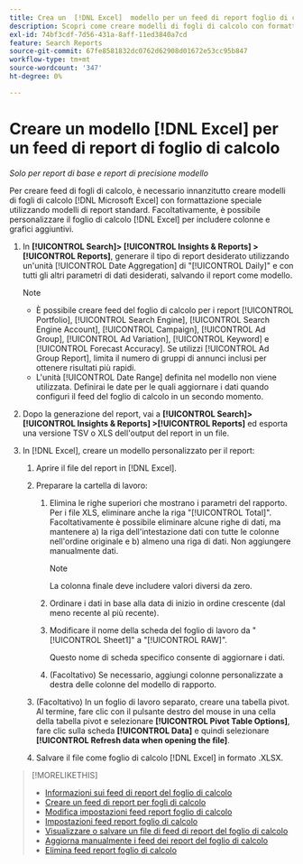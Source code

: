 ```yaml
---
title: Crea un  [!DNL Excel]  modello per un feed di report foglio di calcolo
description: Scopri come creare modelli di fogli di calcolo con formattazione speciale.
exl-id: 74bf3cdf-7d56-431a-8aff-11ed3840a7cd
feature: Search Reports
source-git-commit: 67fe8581832dc0762d62908d01672e53cc95b847
workflow-type: tm+mt
source-wordcount: '347'
ht-degree: 0%

---
```


# Creare un modello [!DNL Excel] per un feed di report di foglio di calcolo

*Solo per report di base e report di precisione modello*

Per creare feed di fogli di calcolo, è necessario innanzitutto creare modelli di fogli di calcolo [!DNL Microsoft Excel] con formattazione speciale utilizzando modelli di report standard. Facoltativamente, è possibile personalizzare il foglio di calcolo [!DNL Excel] per includere colonne e grafici aggiuntivi.

1. In **[!UICONTROL Search]> [!UICONTROL Insights & Reports] >[!UICONTROL Reports]**, generare il tipo di report desiderato utilizzando un&#39;unità [!UICONTROL Date Aggregation] di &quot;[!UICONTROL Daily]&quot; e con tutti gli altri parametri di dati desiderati, salvando il report come modello.

   >[!NOTE]
   >
   > * È possibile creare feed del foglio di calcolo per i report [!UICONTROL Portfolio], [!UICONTROL Search Engine], [!UICONTROL Search Engine Account], [!UICONTROL Campaign], [!UICONTROL Ad Group], [!UICONTROL Ad Variation], [!UICONTROL Keyword] e [!UICONTROL Forecast Accuracy]. Se utilizzi [!UICONTROL Ad Group Report], limita il numero di gruppi di annunci inclusi per ottenere risultati più rapidi.
   > * L&#39;unità [!UICONTROL Date Range] definita nel modello non viene utilizzata. Definirai le date per le quali aggiornare i dati quando configuri il feed del foglio di calcolo in un secondo momento.

1. Dopo la generazione del report, vai a **[!UICONTROL Search]> [!UICONTROL Insights & Reports] >[!UICONTROL Reports]** ed esporta una versione TSV o XLS dell&#39;output del report in un file.

1. In [!DNL Excel], creare un modello personalizzato per il report:

   1. Aprire il file del report in [!DNL Excel].

   1. Preparare la cartella di lavoro:

      1. Elimina le righe superiori che mostrano i parametri del rapporto. Per i file XLS, eliminare anche la riga &quot;[!UICONTROL Total]&quot;. Facoltativamente è possibile eliminare alcune righe di dati, ma mantenere a) la riga dell&#39;intestazione dati con tutte le colonne nell&#39;ordine originale e b) almeno una riga di dati. Non aggiungere manualmente dati.

         >[!NOTE]
         >
         > La colonna finale deve includere valori diversi da zero.

      2. Ordinare i dati in base alla data di inizio in ordine crescente (dal meno recente al più recente).

      3. Modificare il nome della scheda del foglio di lavoro da &quot;[!UICONTROL Sheet1]&quot; a &quot;[!UICONTROL RAW]&quot;.

         Questo nome di scheda specifico consente di aggiornare i dati.

      4. (Facoltativo) Se necessario, aggiungi colonne personalizzate a destra delle colonne del modello di rapporto.

   1. (Facoltativo) In un foglio di lavoro separato, creare una tabella pivot. Al termine, fare clic con il pulsante destro del mouse in una cella della tabella pivot e selezionare **[!UICONTROL Pivot Table Options]**, fare clic sulla scheda **[!UICONTROL Data]** e quindi selezionare **[!UICONTROL Refresh data when opening the file]**.

   1. Salvare il file come foglio di calcolo [!DNL Excel] in formato .XLSX.

>[!MORELIKETHIS]
>
>* [Informazioni sui feed di report del foglio di calcolo](spreadsheet-feed-about.md)
>* [Creare un feed di report per fogli di calcolo](spreadsheet-feed-create.md)
>* [Modifica impostazioni feed report foglio di calcolo](spreadsheet-feed-edit.md)
>* [Impostazioni feed report foglio di calcolo](spreadsheet-feed-settings.md)
>* [Visualizzare o salvare un file di feed di report del foglio di calcolo](spreadsheet-feed-view-or-save.md)
>* [Aggiorna manualmente i feed dei report del foglio di calcolo](spreadsheet-feed-refresh.md)
>* [Elimina feed report foglio di calcolo](spreadsheet-feed-delete.md)

